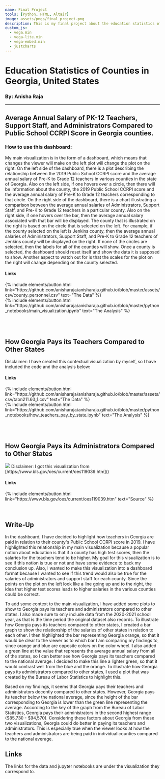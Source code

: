 ```yaml
---
name: Final Project
tools: [Python, HTML, Altair]
image: assets/pngs/final_project.png
description: This is my final project about the education statistics of various counties in the state of Georgia, such as average annual salary of teachers, administrators, and support staff.
custom_js:
  - vega.min
  - vega-lite.min
  - vega-embed.min
  - justcharts
---
```



# Education Statistics of Counties in Georgia, United States
### By: Anisha Raja
---
## Average Annual Salary of PK-12 Teachers, Support Staff, and Administrators Compared to Public School CCRPI Score in Georgia counties.

<vegachart schema-url="{{ site.baseurl }}/assets/json/final_dashboard.json" style="width: 100%"></vegachart>

### How to use this dashboard:
My main visualization is in the form of a dashboard, which means that changes the viewer will make on the left plot will change the plot on the right. On the left side of the dashboard, there is a plot describing the relationship between the 2019 Public School CCRPI score and the average annual salary of Pre-K to Grade 12 teachers in various counties in the state of Georgia. Also on the left side, if one hovers over a circle, then there will be information about the county, the 2019 Public School CCRPI score and the average annual salary of Pre-K to Grade 12 teachers corresponding to that circle. On the right side of the dashboard, there is a chart illustrating a comparison between the average annual salaries of Administrators, Support Staff, and Pre-K to Grade 12 teachers in a particular county. Also on the right side, if one hovers over the bar, then the average annual salary associated with that bar will be displayed. The county that is illustrated on the right is based on the circle that is selected on the left. For example, if the county selected on the left is Jenkins county, then the average annual salaries of Administrators, Support Staff, and Pre-K to Grade 12 teachers of Jenkins county will be displayed on the right. If none of the circles are selected, then the labels for all of the counties will show. Once a county is selected, the dashboard should reset itself and show the data it is supposed to show. Another aspect to watch out for is that the scales for the plot on the right will change depending on the county selected.


#### Links
<div class="left">
{% include elements/button.html link="https://github.com/anisharaja/anisharaja.github.io/blob/master/assets/csv/county_personnel.csv" text="The Data" %}
</div>

<div class="right">
{% include elements/button.html link="https://github.com/anisharaja/anisharaja.github.io/blob/master/python_notebooks/main_visualization.ipynb" text="The Analysis" %}
</div>
<br>
<br>
<br>




## How Georgia Pays its Teachers Compared to Other States
<vegachart schema-url="{{ site.baseurl }}/assets/json/state_teacher_salaries.json" style="width: 100%"></vegachart>

Disclaimer: I have created this contextual visualization by myself, so I have included the code and the analysis below:
#### Links
<div class="left">
{% include elements/button.html link="https://github.com/anisharaja/anisharaja.github.io/blob/master/assets/csv/tabn211.60_1.csv" text="The Data" %}
</div>

<div class="right">
{% include elements/button.html link="https://github.com/anisharaja/anisharaja.github.io/blob/master/python_notebooks/how_teachers_pay_by_state.ipynb" text="The Analysis" %}
</div>
<br>
<br>
<br>






## How Georgia Pays its Administrators Compared to Other States
<img src = "{{ site.baseurl }}/assets/pngs/administrators.png"/>
Disclaimer: I got this visualization from [https://www.bls.gov/oes/current/oes119039.htm]()

#### Links
<div class="left">
{% include elements/button.html link="https://www.bls.gov/oes/current/oes119039.htm" text="Source" %}
</div>

<br>
<br>

## Write-Up
In the dashboard, I have decided to highlight how teachers in Georgia are paid in relation to their county's Public School CCRPI score in 2019. I have highlighted this relationship in my main visualization because a popular notion about education is that if a county has high test scores, then the salaries for the teachers tend to be higher. My goal for this visualization is to see if this notion is true or not and have some evidence to back my conclusion up. Also, I wanted to make this visualization into a dashboard format because I wanted to see if this trend would also be true for the salaries of administrators and support staff for each county. Since the points on the plot on the left look like a line going up and to the right, the idea that higher test scores leads to higher salaries in the various counties could be correct.    

To add some context to the main visualization, I have added some plots to show to Georgia pays its teachers and administrators compared to other states. I also made sure to only include data from the 2020-2021 school year, as that is the time period the original dataset also records. To illustrate how Georgia pays its teachers compared to other states, I created a bar graph to show the relationship of the salaries of other states in relation to each other. I then highlighted the bar representing Georgia orange, so that it would be clear to the viewer as to which bar I am comparing my findings to, since orange and blue are opposite colors on the color wheel. I also added a green line at the value that represents the average annual salary from all of the states, so I can better see how Georgia pays its teachers compared to the national average. I decided to make this line a lighter green, so that it would contrast well from the blue and the orange. To illustrate how Georgia pays its administrators compared to other states, I used a plot that was created by the Bureau of Labor Statistics to highlight this.

Based on my findings, it seems that Georgia pays their teachers and administrators decently compared to other states. However, Georgia pays its teacher below the national average, since the height of the bar corresponding to Georgia is lower than the green line representing the average. According to the key of the graph from the Bureau of Labor Statistics, Georgia pays their administrators in the second highest range ($85,730 - $94,570). Considering these factors about Georgia from these two visualizations, Georgia could do better in paying its teachers and administrators. This is especially true when the viewer looks at how the teachers and administrators are being paid in individual counties compared to the national average.

<!-- these are written in a combo of html and liquid --> 

## Links
The links for the data and jupyter notebooks are under the visualization they correspond to.

